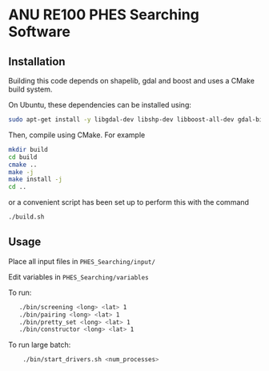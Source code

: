 # ANU RE100 PHES Searching Software

## Installation

Building this code depends on shapelib, gdal and boost and uses a CMake build system.

On Ubuntu, these dependencies can be installed using:

```bash
sudo apt-get install -y libgdal-dev libshp-dev libboost-all-dev gdal-bin cmake
```

Then, compile using CMake. For example

```bash
mkdir build
cd build
cmake ..
make -j
make install -j
cd ..
```

or a convenient script has been set up to perform this with the command

```bash
./build.sh
```

## Usage

Place all input files in `PHES_Searching/input/`

Edit variables in `PHES_Searching/variables`

To run:

```bash
   ./bin/screening <long> <lat> 1
   ./bin/pairing <long> <lat> 1
   ./bin/pretty_set <long> <lat> 1
   ./bin/constructor <long> <lat> 1
```

To run large batch:

```bash
	./bin/start_drivers.sh <num_processes>
```

